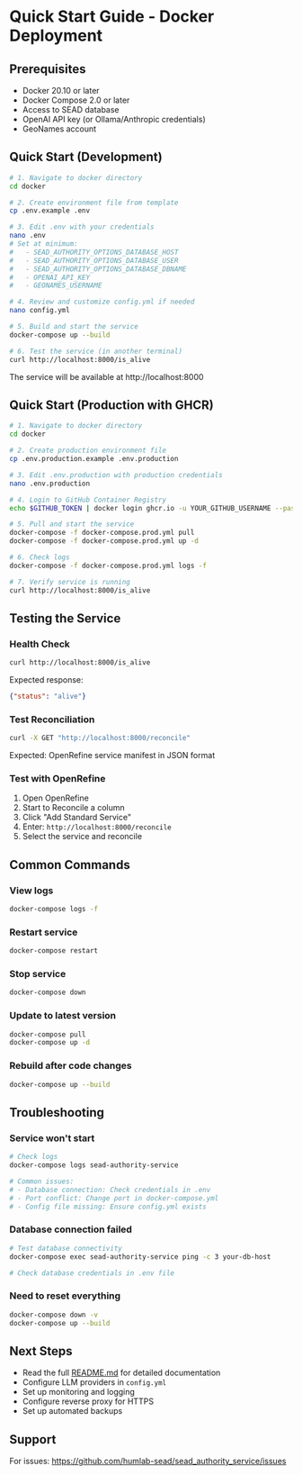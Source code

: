 # Quick Start Guide - Docker Deployment

## Prerequisites
- Docker 20.10 or later
- Docker Compose 2.0 or later
- Access to SEAD database
- OpenAI API key (or Ollama/Anthropic credentials)
- GeoNames account

## Quick Start (Development)

```bash
# 1. Navigate to docker directory
cd docker

# 2. Create environment file from template
cp .env.example .env

# 3. Edit .env with your credentials
nano .env
# Set at minimum:
#   - SEAD_AUTHORITY_OPTIONS_DATABASE_HOST
#   - SEAD_AUTHORITY_OPTIONS_DATABASE_USER
#   - SEAD_AUTHORITY_OPTIONS_DATABASE_DBNAME
#   - OPENAI_API_KEY
#   - GEONAMES_USERNAME

# 4. Review and customize config.yml if needed
nano config.yml

# 5. Build and start the service
docker-compose up --build

# 6. Test the service (in another terminal)
curl http://localhost:8000/is_alive
```

The service will be available at http://localhost:8000

## Quick Start (Production with GHCR)

```bash
# 1. Navigate to docker directory
cd docker

# 2. Create production environment file
cp .env.production.example .env.production

# 3. Edit .env.production with production credentials
nano .env.production

# 4. Login to GitHub Container Registry
echo $GITHUB_TOKEN | docker login ghcr.io -u YOUR_GITHUB_USERNAME --password-stdin

# 5. Pull and start the service
docker-compose -f docker-compose.prod.yml pull
docker-compose -f docker-compose.prod.yml up -d

# 6. Check logs
docker-compose -f docker-compose.prod.yml logs -f

# 7. Verify service is running
curl http://localhost:8000/is_alive
```

## Testing the Service

### Health Check
```bash
curl http://localhost:8000/is_alive
```

Expected response:
```json
{"status": "alive"}
```

### Test Reconciliation
```bash
curl -X GET "http://localhost:8000/reconcile"
```

Expected: OpenRefine service manifest in JSON format

### Test with OpenRefine
1. Open OpenRefine
2. Start to Reconcile a column
3. Click "Add Standard Service"
4. Enter: `http://localhost:8000/reconcile`
5. Select the service and reconcile

## Common Commands

### View logs
```bash
docker-compose logs -f
```

### Restart service
```bash
docker-compose restart
```

### Stop service
```bash
docker-compose down
```

### Update to latest version
```bash
docker-compose pull
docker-compose up -d
```

### Rebuild after code changes
```bash
docker-compose up --build
```

## Troubleshooting

### Service won't start
```bash
# Check logs
docker-compose logs sead-authority-service

# Common issues:
# - Database connection: Check credentials in .env
# - Port conflict: Change port in docker-compose.yml
# - Config file missing: Ensure config.yml exists
```

### Database connection failed
```bash
# Test database connectivity
docker-compose exec sead-authority-service ping -c 3 your-db-host

# Check database credentials in .env file
```

### Need to reset everything
```bash
docker-compose down -v
docker-compose up --build
```

## Next Steps

- Read the full [README.md](README.md) for detailed documentation
- Configure LLM providers in `config.yml`
- Set up monitoring and logging
- Configure reverse proxy for HTTPS
- Set up automated backups

## Support

For issues: https://github.com/humlab-sead/sead_authority_service/issues

